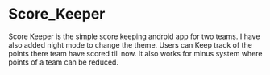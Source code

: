 # Score_Keeper
Score Keeper is the simple score keeping android app for two teams. I have also added night mode to change the theme.
Users can Keep track of the points there team have scored till now. It also works for minus system where points of a team can be reduced.
